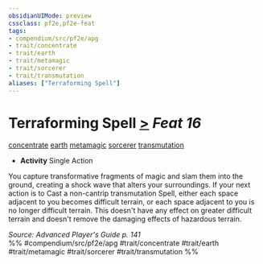 ```yaml
---
obsidianUIMode: preview
cssclass: pf2e,pf2e-feat
tags:
- compendium/src/pf2e/apg
- trait/concentrate
- trait/earth
- trait/metamagic
- trait/sorcerer
- trait/transmutation
aliases: ["Terraforming Spell"]
---
```

# Terraforming Spell  [>](chapter-9-playing-the-game.md#Actions "Single Action") *Feat 16*  
[concentrate](concentrate.md "Concentrate Action & Ability Trait")  [earth](earth.md "Earth Energy & Element Trait")  [metamagic](metamagic.md "Metamagic General Trait")  [sorcerer](Reference/Rules/Traits/sorcerer.md "Sorcerer Class Trait")  [transmutation](transmutation.md "Transmutation School Trait")  

- **Activity** Single Action

You capture transformative fragments of magic and slam them into the ground, creating a shock wave that alters your surroundings. If your next action is to Cast a non-cantrip transmutation Spell, either each space adjacent to you becomes difficult terrain, or each space adjacent to you is no longer difficult terrain. This doesn't have any effect on greater difficult terrain and doesn't remove the damaging effects of hazardous terrain.

*Source: Advanced Player's Guide p. 141*  
%% #compendium/src/pf2e/apg #trait/concentrate #trait/earth #trait/metamagic #trait/sorcerer #trait/transmutation %%